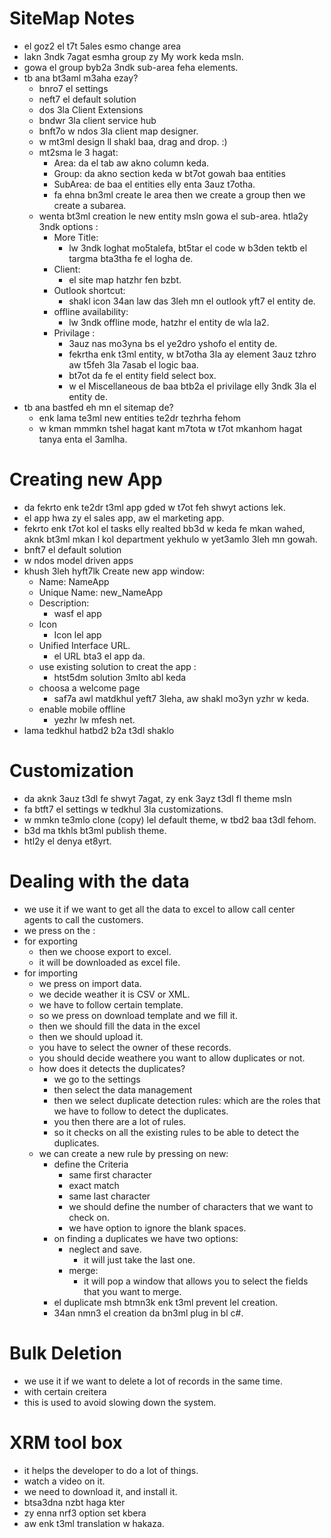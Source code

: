 # SiteMap Notes
* el goz2 el t7t 5ales esmo change area
* lakn 3ndk 7agat esmha group zy My work keda msln. 
* gowa el group byb2a 3ndk sub-area feha elements.
* tb ana bt3aml m3aha ezay?
  * bnro7 el settings
  * neft7 el default solution
  * dos 3la Client Extensions
  * bndwr 3la client service hub
  * bnft7o w ndos 3la client map designer. 
  * w mt3ml design ll shakl baa, drag and drop. :)
  * mt2sma le 3 hagat:
    * Area: da el tab aw akno column keda.
    * Group: da akno section keda w bt7ot gowah baa entities
    * SubArea: de baa el entities elly enta 3auz t7otha.
    * fa ehna bn3ml create le area then we create a group then we create a subarea. 
  * wenta bt3ml creation le new entity msln gowa el sub-area. htla2y 3ndk options :
    * More Title:
      * lw 3ndk loghat mo5talefa, bt5tar el code w b3den tektb el targma bta3tha fe el logha de.
    * Client:
      * el site map hatzhr fen bzbt. 
    * Outlook shortcut:
      * shakl icon 34an law das 3leh mn el outlook yft7 el entity de.
    * offline availability:
      * lw 3ndk offline mode, hatzhr el entity de wla la2.
    * Privilage :
      * 3auz nas mo3yna bs el ye2dro yshofo el entity de.
      * fekrtha enk t3ml entity, w bt7otha 3la ay element 3auz tzhro aw t5feh 3la 7asab el logic baa. 
      * bt7ot da fe el entity field select box. 
      * w el Miscellaneous de baa btb2a el privilage elly 3ndk 3la el entity de.
* tb ana bastfed eh mn el sitemap de? 
  * enk lama te3ml new entities te2dr tezhrha fehom
  * w kman mmmkn tshel hagat kant m7tota w t7ot mkanhom hagat tanya enta el 3amlha. 

# Creating new App
* da fekrto enk te2dr t3ml app gded w t7ot feh shwyt actions lek. 
* el app hwa zy el sales app, aw el marketing app.
* fekrto enk t7ot kol el tasks elly realted bb3d w keda fe mkan wahed, aknk bt3ml mkan l kol department yekhulo w yet3amlo 3leh mn gowah.
* bnft7 el default solution
* w ndos model driven apps
* khush 3leh hyft7lk Create new app window: 
  * Name: NameApp
  * Unique Name: new_NameApp
  * Description:
    * wasf el app
  * Icon
    * Icon lel app
  * Unified Interface URL. 
    * el URL bta3 el app da.
  * use existing solution to creat the app :
    * htst5dm solution 3mlto abl keda
  * choosa a welcome page
    * saf7a awl matdkhul yeft7 3leha, aw shakl mo3yn yzhr w keda.
  * enable mobile offline
    * yezhr lw mfesh net.
* lama tedkhul hatbd2 b2a t3dl shaklo

# Customization
* da aknk 3auz t3dl fe shwyt 7agat, zy enk 3ayz t3dl fl theme msln
* fa btft7 el settings w tedkhul 3la customizations.
* w mmkn te3mlo clone (copy) lel default theme, w tbd2 baa t3dl fehom. 
* b3d ma tkhls bt3ml publish theme. 
* htl2y el denya et8yrt.    

# Dealing with the data
* we use it if we want to get all the data to excel to allow call center agents to call the customers.
* we press on the :
* for exporting
  * then we choose export to excel.
  * it will be downloaded as excel file.
* for importing
  * we press on import data.
  * we decide weather it is CSV or XML. 
  * we have to follow certain template.
  * so we press on download template and we fill it.
  * then we should fill the data in the excel
  * then we should upload it.
  * you have to select the owner of these records. 
  * you should decide weathere you want to allow duplicates or not.
  * how does it detects the duplicates?
    * we go to the settings
    * then select the data management
    * then we select duplicate detection rules: which are the roles that we have to follow to detect the duplicates.
    * you then there are a lot of rules.
    * so it checks on all the existing rules to be able to detect the duplicates.
  * we can create a new rule by pressing on new:
    * define the Criteria
      * same first character
      * exact match
      * same last character
      * we should define the number of characters that we want to check on.
      * we have option to ignore the blank spaces.
    * on finding a duplicates we have two options:
      * neglect and save. 
        * it will just take the last one. 
      * merge:
        * it will pop a window that allows you to select the fields that you want to merge.
    * el duplicate msh btmn3k enk t3ml prevent lel creation.
    * 34an nmn3 el creation da bn3ml plug in bl c#. 
# Bulk Deletion
* we use it if we want to delete a lot of records in the same time.
* with certain creitera
* this is used to avoid slowing down the system. 

# XRM tool box
* it helps the developer to do a lot of things.
* watch a video on it. 
* we need to download it, and install it.
* btsa3dna nzbt haga kter 
* zy enna nrf3 option set kbera
* aw enk t3ml translation w hakaza. 